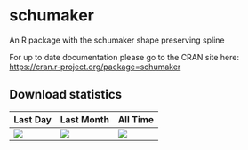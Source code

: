# schumaker
An R package with the schumaker shape preserving spline

For up to date documentation please go to the CRAN site here: https://cran.r-project.org/package=schumaker

## Download statistics

| Last Day | Last Month | All Time |
|-------|----------|----------|
| [![](https://cranlogs.r-pkg.org/badges/last-day/schumaker)](https://cran.r-project.org/package=schumaker) | [![](https://cranlogs.r-pkg.org/badges/schumaker)](https://cran.r-project.org/package=schumaker) | [![](https://cranlogs.r-pkg.org/badges/grand-total/schumaker)](https://cran.r-project.org/package=schumaker) |
